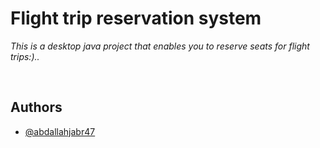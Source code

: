 # Flight trip reservation system

_This is a desktop java project that enables you to reserve seats for flight trips:).._

<br>


## Authors

- [@abdallahjabr47](https://www.github.com/abdallahjabr47)

